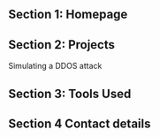 ## Section 1: Homepage

## Section 2: Projects
Simulating a DDOS attack

## Section 3: Tools Used

## Section 4 Contact details
